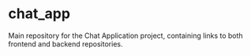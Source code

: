 # chat_app
Main repository for the Chat Application project, containing links to both frontend and backend repositories.
